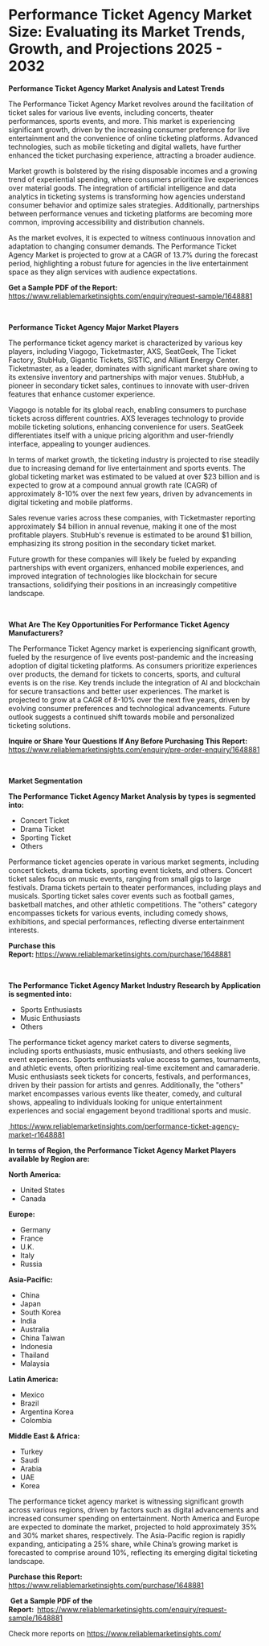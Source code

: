 <p><h1>Performance Ticket Agency Market Size: Evaluating its Market Trends, Growth, and Projections 2025 - 2032</h1></p><p><strong>Performance Ticket Agency Market Analysis and Latest Trends</strong></p>
<p><p>The Performance Ticket Agency Market revolves around the facilitation of ticket sales for various live events, including concerts, theater performances, sports events, and more. This market is experiencing significant growth, driven by the increasing consumer preference for live entertainment and the convenience of online ticketing platforms. Advanced technologies, such as mobile ticketing and digital wallets, have further enhanced the ticket purchasing experience, attracting a broader audience.</p><p>Market growth is bolstered by the rising disposable incomes and a growing trend of experiential spending, where consumers prioritize live experiences over material goods. The integration of artificial intelligence and data analytics in ticketing systems is transforming how agencies understand consumer behavior and optimize sales strategies. Additionally, partnerships between performance venues and ticketing platforms are becoming more common, improving accessibility and distribution channels.</p><p>As the market evolves, it is expected to witness continuous innovation and adaptation to changing consumer demands. The Performance Ticket Agency Market is projected to grow at a CAGR of 13.7% during the forecast period, highlighting a robust future for agencies in the live entertainment space as they align services with audience expectations.</p></p>
<p><strong>Get a Sample PDF of the Report:&nbsp;</strong> <a href="https://www.reliablemarketinsights.com/enquiry/request-sample/1648881?utm_campaign=3290&utm_medium=2&utm_source=Github&utm_content=ia&utm_term=26032025&utm_id=performance-ticket-agency">https://www.reliablemarketinsights.com/enquiry/request-sample/1648881</a></p>
<p>&nbsp;</p>
<p><strong>Performance Ticket Agency Major Market Players</strong></p>
<p><p>The performance ticket agency market is characterized by various key players, including Viagogo, Ticketmaster, AXS, SeatGeek, The Ticket Factory, StubHub, Gigantic Tickets, SISTIC, and Alliant Energy Center. Ticketmaster, as a leader, dominates with significant market share owing to its extensive inventory and partnerships with major venues. StubHub, a pioneer in secondary ticket sales, continues to innovate with user-driven features that enhance customer experience. </p><p>Viagogo is notable for its global reach, enabling consumers to purchase tickets across different countries. AXS leverages technology to provide mobile ticketing solutions, enhancing convenience for users. SeatGeek differentiates itself with a unique pricing algorithm and user-friendly interface, appealing to younger audiences. </p><p>In terms of market growth, the ticketing industry is projected to rise steadily due to increasing demand for live entertainment and sports events. The global ticketing market was estimated to be valued at over $23 billion and is expected to grow at a compound annual growth rate (CAGR) of approximately 8-10% over the next few years, driven by advancements in digital ticketing and mobile platforms.</p><p>Sales revenue varies across these companies, with Ticketmaster reporting approximately $4 billion in annual revenue, making it one of the most profitable players. StubHub's revenue is estimated to be around $1 billion, emphasizing its strong position in the secondary ticket market. </p><p>Future growth for these companies will likely be fueled by expanding partnerships with event organizers, enhanced mobile experiences, and improved integration of technologies like blockchain for secure transactions, solidifying their positions in an increasingly competitive landscape.</p></p>
<p>&nbsp;</p>
<p><strong>What Are The Key Opportunities For Performance Ticket Agency Manufacturers?</strong></p>
<p><p>The Performance Ticket Agency market is experiencing significant growth, fueled by the resurgence of live events post-pandemic and the increasing adoption of digital ticketing platforms. As consumers prioritize experiences over products, the demand for tickets to concerts, sports, and cultural events is on the rise. Key trends include the integration of AI and blockchain for secure transactions and better user experiences. The market is projected to grow at a CAGR of 8-10% over the next five years, driven by evolving consumer preferences and technological advancements. Future outlook suggests a continued shift towards mobile and personalized ticketing solutions.</p></p>
<p><strong>Inquire or Share Your Questions If Any Before Purchasing This Report:</strong> <a href="https://www.reliablemarketinsights.com/enquiry/pre-order-enquiry/1648881?utm_campaign=3290&utm_medium=2&utm_source=Github&utm_content=ia&utm_term=26032025&utm_id=performance-ticket-agency">https://www.reliablemarketinsights.com/enquiry/pre-order-enquiry/1648881</a></p>
<p>&nbsp;</p>
<p><strong>Market Segmentation</strong></p>
<p><strong>The Performance Ticket Agency Market Analysis by types is segmented into:</strong></p>
<p><ul><li>Concert Ticket</li><li>Drama Ticket</li><li>Sporting Ticket</li><li>Others</li></ul></p>
<p><p>Performance ticket agencies operate in various market segments, including concert tickets, drama tickets, sporting event tickets, and others. Concert ticket sales focus on music events, ranging from small gigs to large festivals. Drama tickets pertain to theater performances, including plays and musicals. Sporting ticket sales cover events such as football games, basketball matches, and other athletic competitions. The "others" category encompasses tickets for various events, including comedy shows, exhibitions, and special performances, reflecting diverse entertainment interests.</p></p>
<p><strong>Purchase this Report:&nbsp;</strong><a href="https://www.reliablemarketinsights.com/purchase/1648881?utm_campaign=3290&utm_medium=2&utm_source=Github&utm_content=ia&utm_term=26032025&utm_id=performance-ticket-agency">https://www.reliablemarketinsights.com/purchase/1648881</a></p>
<p>&nbsp;</p>
<p><strong>The Performance Ticket Agency Market Industry Research by Application is segmented into:</strong></p>
<p><ul><li>Sports Enthusiasts</li><li>Music Enthusiasts</li><li>Others</li></ul></p>
<p><p>The performance ticket agency market caters to diverse segments, including sports enthusiasts, music enthusiasts, and others seeking live event experiences. Sports enthusiasts value access to games, tournaments, and athletic events, often prioritizing real-time excitement and camaraderie. Music enthusiasts seek tickets for concerts, festivals, and performances, driven by their passion for artists and genres. Additionally, the "others" market encompasses various events like theater, comedy, and cultural shows, appealing to individuals looking for unique entertainment experiences and social engagement beyond traditional sports and music.</p></p>
<p><a href="https://www.reliablemarketinsights.com/performance-ticket-agency-market-r1648881?utm_campaign=3290&utm_medium=2&utm_source=Github&utm_content=ia&utm_term=26032025&utm_id=performance-ticket-agency">&nbsp;https://www.reliablemarketinsights.com/performance-ticket-agency-market-r1648881</a></p>
<p><strong>In terms of Region, the Performance Ticket Agency Market Players available by Region are:</strong></p>
<p>
    <p> <strong> North America: </strong>
        <ul>
            <li>United States</li>
            <li>Canada</li>
        </ul>
        </p> 
    <p> <strong> Europe: </strong>
        <ul>
            <li>Germany</li>
            <li>France</li>
            <li>U.K.</li>
            <li>Italy</li>
            <li>Russia</li>
        </ul>
        </p> 
    <p> <strong> Asia-Pacific: </strong>
        <ul>
            <li>China</li>
            <li>Japan</li>
            <li>South Korea</li>
            <li>India</li>
            <li>Australia</li>
            <li>China Taiwan</li>
            <li>Indonesia</li>
            <li>Thailand</li>
            <li>Malaysia</li>
        </ul>
        </p> 
    <p> <strong> Latin America: </strong>
        <ul>
            <li>Mexico</li>
            <li>Brazil</li>
            <li>Argentina Korea</li>
            <li>Colombia</li>
        </ul>
        </p> 
    <p> <strong> Middle East & Africa: </strong>
        <ul>
            <li>Turkey</li>
            <li>Saudi</li>
            <li>Arabia</li>
            <li>UAE</li>
            <li>Korea</li>
        </ul>
    </p>
    </p>
<p><p>The performance ticket agency market is witnessing significant growth across various regions, driven by factors such as digital advancements and increased consumer spending on entertainment. North America and Europe are expected to dominate the market, projected to hold approximately 35% and 30% market shares, respectively. The Asia-Pacific region is rapidly expanding, anticipating a 25% share, while China’s growing market is forecasted to comprise around 10%, reflecting its emerging digital ticketing landscape.</p></p>
<p><strong>Purchase this Report: </strong><a href="https://www.reliablemarketinsights.com/purchase/1648881?utm_campaign=3290&utm_medium=2&utm_source=Github&utm_content=ia&utm_term=26032025&utm_id=performance-ticket-agency">https://www.reliablemarketinsights.com/purchase/1648881</a></p>
<p>&nbsp;<strong>Get a Sample PDF of the Report:&nbsp;&nbsp;</strong><a href="https://www.reliablemarketinsights.com/enquiry/request-sample/1648881?utm_campaign=3290&utm_medium=2&utm_source=Github&utm_content=ia&utm_term=26032025&utm_id=performance-ticket-agency">https://www.reliablemarketinsights.com/enquiry/request-sample/1648881</a></p>
<p><strong></strong></p>
<p>Check more reports on <a href="https://www.reliablemarketinsights.com/?utm_campaign=3290&utm_medium=2&utm_source=Github&utm_content=ia&utm_term=26032025&utm_id=performance-ticket-agency">https://www.reliablemarketinsights.com/</a></p>